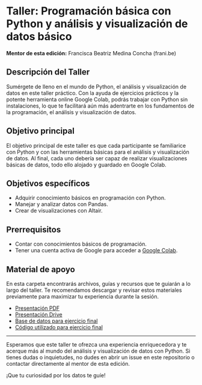 # Taller: Programación básica con Python y análisis y visualización de datos básico

**Mentor de esta edición:** Francisca Beatriz Medina Concha (frani.be)

## Descripción del Taller

Sumérgete de lleno en el mundo de Python, el análisis y visualización de datos en este taller práctico. Con la ayuda de ejercicios prácticos y la potente herramienta online Google Colab, podrás trabajar con Python sin instalaciones, lo que te facilitará aún más adentrarte en los fundamentos de la programación, el análisis y visualización de datos.

## Objetivo principal

El objetivo principal de este taller es que cada participante se familiarice con Python y con las herramientas básicas para el análisis y visualización de datos. Al final, cada uno debería ser capaz de realizar visualizaciones básicas de datos, todo ello alojado y guardado en Google Colab.

## Objetivos específicos

- Adquirir conocimiento básicos en programación con Python.
- Manejar y analizar datos con Pandas.
- Crear de visualizaciones con Altair.

## Prerrequisitos

- Contar con conocimientos básicos de programación.
- Tener una cuenta activa de Google para acceder a [Google Colab](https://colab.research.google.com/).

## Material de apoyo

En esta carpeta encontrarás archivos, guías y recursos que te guiarán a lo largo del taller. Te recomendamos descargar y revisar estos materiales previamente para maximizar tu experiencia durante la sesión.

- [Presentación PDF](./presentacion.pdf)
- [Presentación Drive](https://docs.google.com/presentation/d/1Dy7KeI5iXTUTuBoeHUAevqRsPXC-WepBnyOQaDhEt-A/edit?usp=sharing)
- [Base de datos para ejercicio final](./spotify-2023.csv)
- [Código utilizado para ejercicio final](./ejercicio_final_taller.ipynb)

---

Esperamos que este taller te ofrezca una experiencia enriquecedora y te acerque más al mundo del análisis y visualización de datos con Python. Si tienes dudas o inquietudes, no dudes en abrir un issue en este repositorio o contactar directamente al mentor de esta edición.

¡Que tu curiosidad por los datos te guíe!
